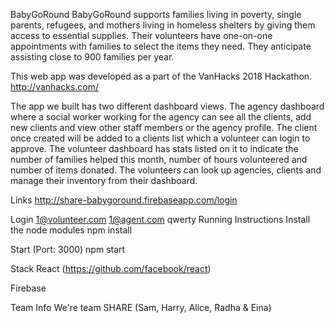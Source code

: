 BabyGoRound
BabyGoRound supports families living in poverty, single parents, refugees, and mothers living in homeless shelters by giving them access to essential supplies. Their volunteers have one-on-one appointments with families to select the items they need. They anticipate assisting close to 900 families per year.

This web app was developed as a part of the VanHacks 2018 Hackathon. http://vanhacks.com/

The app we built has two different dashboard views. The agency dashboard where a social worker working for the agency can see all the clients, add new clients and view other staff members or the agency profile. The client once created will be added to a clients list which a volunteer can login to approve. The volunteer dashboard has stats listed on it to indicate the number of families helped this month, number of hours volunteered and number of items donated. The volunteers can look up agencies, clients and manage their inventory from their dashboard.

Links
http://share-babygoround.firebaseapp.com/login

Login
1@volunteer.com 
1@agent.com
qwerty
Running Instructions
Install the node modules npm install

Start (Port: 3000) npm start

Stack
React (https://github.com/facebook/react)

Firebase

Team Info
We're team SHARE (Sam, Harry, Alice, Radha & Eina)
